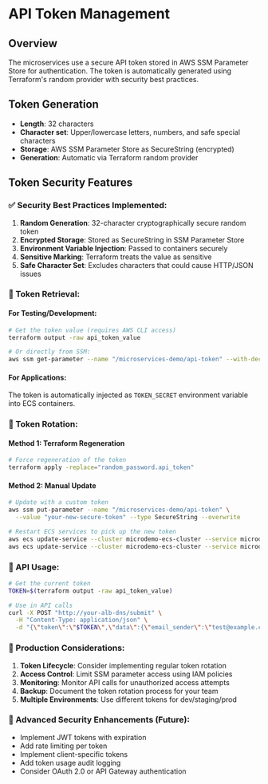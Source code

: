 # API Token Management

## Overview
The microservices use a secure API token stored in AWS SSM Parameter Store for authentication. The token is automatically generated using Terraform's random provider with security best practices.

## Token Generation
- **Length**: 32 characters
- **Character set**: Upper/lowercase letters, numbers, and safe special characters
- **Storage**: AWS SSM Parameter Store as SecureString (encrypted)
- **Generation**: Automatic via Terraform random provider

## Token Security Features

### ✅ Security Best Practices Implemented:
1. **Random Generation**: 32-character cryptographically secure random token
2. **Encrypted Storage**: Stored as SecureString in SSM Parameter Store
3. **Environment Variable Injection**: Passed to containers securely
4. **Sensitive Marking**: Terraform treats the value as sensitive
5. **Safe Character Set**: Excludes characters that could cause HTTP/JSON issues

### 🔧 Token Retrieval:

#### For Testing/Development:
```bash
# Get the token value (requires AWS CLI access)
terraform output -raw api_token_value

# Or directly from SSM:
aws ssm get-parameter --name "/microservices-demo/api-token" --with-decryption --query 'Parameter.Value' --output text
```

#### For Applications:
The token is automatically injected as `TOKEN_SECRET` environment variable into ECS containers.

### 🔄 Token Rotation:

#### Method 1: Terraform Regeneration
```bash
# Force regeneration of the token
terraform apply -replace="random_password.api_token"
```

#### Method 2: Manual Update
```bash
# Update with a custom token
aws ssm put-parameter --name "/microservices-demo/api-token" \
  --value "your-new-secure-token" --type SecureString --overwrite

# Restart ECS services to pick up the new token
aws ecs update-service --cluster microdemo-ecs-cluster --service microdemo-service --force-new-deployment
aws ecs update-service --cluster microdemo-ecs-cluster --service microdemo-worker-service --force-new-deployment
```

### 📝 API Usage:

```bash
# Get the current token
TOKEN=$(terraform output -raw api_token_value)

# Use in API calls
curl -X POST "http://your-alb-dns/submit" \
  -H "Content-Type: application/json" \
  -d "{\"token\":\"$TOKEN\",\"data\":{\"email_sender\":\"test@example.com\",\"email_subject\":\"Test\",\"email_timestream\":\"$(date -u +%Y-%m-%dT%H:%M:%SZ)\"}}"
```

### 🔐 Production Considerations:

1. **Token Lifecycle**: Consider implementing regular token rotation
2. **Access Control**: Limit SSM parameter access using IAM policies
3. **Monitoring**: Monitor API calls for unauthorized access attempts
4. **Backup**: Document the token rotation process for your team
5. **Multiple Environments**: Use different tokens for dev/staging/prod

### 🚀 Advanced Security Enhancements (Future):

- Implement JWT tokens with expiration
- Add rate limiting per token
- Implement client-specific tokens
- Add token usage audit logging
- Consider OAuth 2.0 or API Gateway authentication
